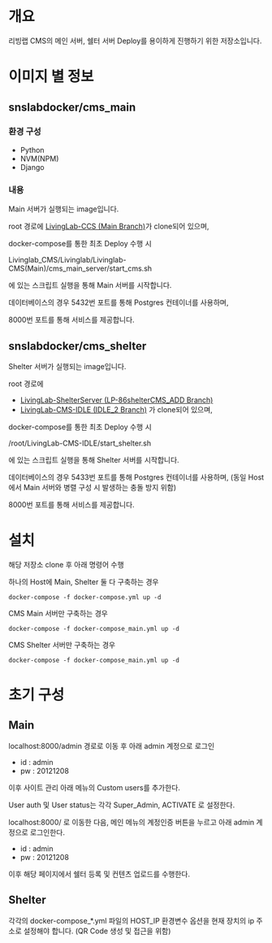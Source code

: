 # 개요

리빙랩 CMS의 메인 서버, 쉘터 서버 Deploy를 용이하게 진행하기 위한 저장소입니다.

# 이미지 별 정보

## snslabdocker/cms_main

### 환경 구성

- Python
- NVM(NPM)
- Django

### 내용

Main 서버가 실행되는 image입니다.

root 경로에 [LivingLab-CCS (Main Branch)](https://github.com/DCUSnSLab/LivingLab-CCS/tree/Main)가 clone되어 있으며,

docker-compose를 통한 최초 Deploy 수행 시

Livinglab_CMS/Livinglab/Livinglab-CMS(Main)/cms_main_server/start_cms.sh

에 있는 스크립트 실행을 통해 Main 서버를 시작합니다.

데이터베이스의 경우 5432번 포트를 통해 Postgres 컨테이너를 사용하며,

8000번 포트를 통해 서비스를 제공합니다.

## snslabdocker/cms_shelter
Shelter 서버가 실행되는 image입니다.

root 경로에
- [LivingLab-ShelterServer (LP-86shelterCMS_ADD Branch)](https://github.com/DCUSnSLab/LivingLab-ShelterServer/tree/LP-86shelterCMS_ADD)
- [LivingLab-CMS-IDLE (IDLE_2 Branch)](https://github.com/DCUSnSLab/LivingLab-CMS-IDLE.git)
가 clone되어 있으며,

docker-compose를 통한 최초 Deploy 수행 시

/root/LivingLab-CMS-IDLE/start_shelter.sh

에 있는 스크립트 실행을 통해 Shelter 서버를 시작합니다.

데이터베이스의 경우 5433번 포트를 통해 Postgres 컨테이너를 사용하며,
(동일 Host에서 Main 서버와 병렬 구성 시 발생하는 충돌 방지 위함)

8000번 포트를 통해 서비스를 제공합니다.

# 설치

해당 저장소 clone 후 아래 명령어 수행

하나의 Host에 Main, Shelter 둘 다 구축하는 경우

```
docker-compose -f docker-compose.yml up -d
```

CMS Main 서버만 구축하는 경우

```
docker-compose -f docker-compose_main.yml up -d
```

CMS Shelter 서버만 구축하는 경우

```
docker-compose -f docker-compose_main.yml up -d
```

# 초기 구성

## Main

localhost:8000/admin 경로로 이동 후 아래 admin 계정으로 로그인

- id : admin
- pw : 20121208

이후 사이트 관리 아래 메뉴의 Custom users를 추가한다.

User auth 및 User status는 각각 Super_Admin, ACTIVATE 로 설정한다.

localhost:8000/ 로 이동한 다음, 메인 메뉴의 계정인증 버튼을 누르고 아래 admin 계정으로 로그인한다.

- id : admin
- pw : 20121208

이후 해당 페이지에서 쉘터 등록 및 컨텐츠 업로드를 수행한다.

## Shelter

각각의 docker-compose_*.yml 파일의 HOST_IP 환경변수 옵션을 현재 장치의 ip 주소로 설정해야 합니다. (QR Code 생성 및 접근을 위함)
